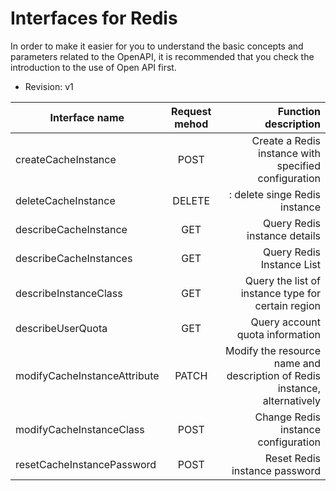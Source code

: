 
# Interfaces for Redis

In order to make it easier for you to understand the basic concepts and parameters related to the OpenAPI, it is recommended that you check the introduction to the use of Open API first.

- Revision: v1

Interface name|Request mehod	|Function description
---|:--:|---:
createCacheInstance	|POST|	Create a Redis instance with specified configuration
deleteCacheInstance|	DELETE|	: delete singe Redis instance
describeCacheInstance|	GET|	Query Redis instance details
describeCacheInstances|	GET|	Query Redis Instance List
describeInstanceClass|	GET	|Query the list of instance type for certain region
describeUserQuota|	GET	|Query account quota information
modifyCacheInstanceAttribute|	PATCH|	Modify the resource name and description of Redis instance, alternatively
modifyCacheInstanceClass|	POST|	Change Redis instance configuration
resetCacheInstancePassword	|POST|	Reset Redis instance password
